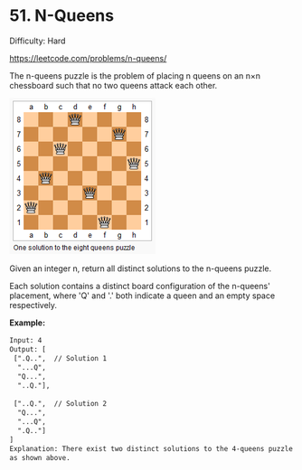 # 51. N-Queens

Difficulty: Hard

https://leetcode.com/problems/n-queens/

The n-queens puzzle is the problem of placing n queens on an n×n chessboard such that no two queens attack each other.

![alt text](8-queens.png)

Given an integer n, return all distinct solutions to the n-queens puzzle.

Each solution contains a distinct board configuration of the n-queens' placement, where 'Q' and '.' both indicate a queen and an empty space respectively.

**Example:**
```
Input: 4
Output: [
 [".Q..",  // Solution 1
  "...Q",
  "Q...",
  "..Q."],

 ["..Q.",  // Solution 2
  "Q...",
  "...Q",
  ".Q.."]
]
Explanation: There exist two distinct solutions to the 4-queens puzzle as shown above.
```
